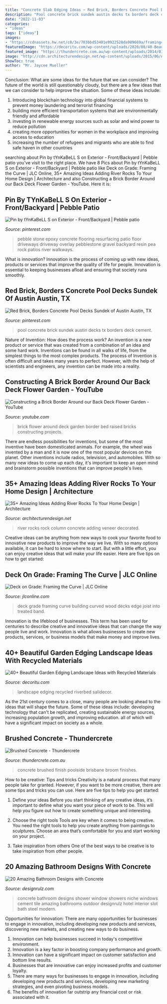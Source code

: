 ```yaml
---
title: "Concrete Slab Edging Ideas ~ Red Brick, Borders Concrete Pool Decks Sundek Of Austin Austin, Tx"
description: "Pool concrete brick sundek austin decks tx borders deck cement"
date: "2022-11-03"
categories:
- "ideas"
tags: ["ideas"]
images:
- "https://cdnassets.hw.net/c0/3e/703bbd53401e9922528da909669a/framingcurveddeckedge-9.jpg"
featuredImage: "https://decoritu.com/wp-content/uploads/2020/08/40-Beautiful-Garden-Edging-Landscape-Ideas-with-Recycled-Materials-7.jpg"
featured_image: "https://thundercrete.com.au/wp-content/uploads/2014/01/brushed-concrete-poolside.jpg"
image: "http://cdn.architecturendesign.net/wp-content/uploads/2015/06/AD-Add-River-Rocks-To-Home-32.jpg"
ShowToc: true
author: "Mr. Jaycee Mueller"
---
```



Conclusion: What are some ideas for the future that we can consider?
The future of the world is still questionably cloudy, but there are a few ideas that we can consider to help improve the situation. Some of these ideas include: 
1. Introducing blockchain technology into global financial systems to prevent money laundering and terrorist financing 
2. building more efficient transportation systems that are environmentally friendly and affordable 
3. investing in renewable energy sources such as solar and wind power to reduce pollution 
4. creating more opportunities for women in the workplace and improving access to education 
5. increasing the number of refugees and migrants who are able to find safe haven in other countries 

	

		
searching about Pin by tYnKaBeLL S on Exterior - Front/Backyard | Pebble patio you've visit to the right place. We have 8 Pics about Pin by tYnKaBeLL S on Exterior - Front/Backyard | Pebble patio like Deck on Grade: Framing the Curve | JLC Online, 35+ Amazing Ideas Adding River Rocks To Your Home Design | Architecture and also Constructing a Brick Border Around our Back Deck Flower Garden - YouTube. Here it is:
		
    
## Pin By TYnKaBeLL S On Exterior - Front/Backyard | Pebble Patio

<img loading=lazy src="https://i.pinimg.com/736x/b8/48/a3/b848a3c83ef1109ca43f4e4e661a8c8c.jpg" onerror="this.onerror=null;this.src='https://tse3.mm.bing.net/th?id=OIP.v96JZhyVcYmd4fkM5K7DhwHaJ3&amp;pid=15.1';" alt="Pin by tYnKaBeLL S on Exterior - Front/Backyard | Pebble patio">

_Source: pinterest.com_

>pebble stone epoxy concrete flooring resurfacing patio floor driveways driveway overlay pebblestone gravel backyard resin pea rock patios river walkways. 

	

What is innovation?
Innovation is the process of coming up with new ideas, products or services that improve the quality of life for people. Innovation is essential to keeping businesses afloat and ensuring that society runs smoothly.

    
## Red Brick, Borders Concrete Pool Decks Sundek Of Austin Austin, TX

<img loading=lazy src="https://i.pinimg.com/736x/da/b7/1c/dab71cf835207d2d4c8a678d767c4263--concrete-pool-cement.jpg" onerror="this.onerror=null;this.src='https://tse2.mm.bing.net/th?id=OIP.VLCFiY4Bp_PVlSmrqsGsRwHaFK&amp;pid=15.1';" alt="Red Brick, Borders Concrete Pool Decks Sundek of Austin Austin, TX">

_Source: pinterest.com_

>pool concrete brick sundek austin decks tx borders deck cement. 

	

Nature of Invention: How does the process work?
An invention is a new product or service that was created from a combination of an idea and some hard work. Inventions can be found in all walks of life, from the simplest things to the most complex products. The process of Invention is often difficult and takes many years to perfect. However, with the help of scientists and engineers, any invention can be made into a reality.

    
## Constructing A Brick Border Around Our Back Deck Flower Garden - YouTube

<img loading=lazy src="https://i.ytimg.com/vi/qzXFE-4ARdM/maxresdefault.jpg" onerror="this.onerror=null;this.src='https://tse1.mm.bing.net/th?id=OIP.yVcZ52tr3Dr7DO9XbV508wHaEK&amp;pid=15.1';" alt="Constructing a Brick Border Around our Back Deck Flower Garden - YouTube">

_Source: youtube.com_

>brick flower around deck garden border bed raised bricks constructing projects. 

	

There are endless possibilities for inventions, but some of the most inventive have been domesticated animals. For example, the wheel was invented by a man and it is now one of the most popular devices on the planet. Other inventions include radios, television, and automobiles. With so many new ideas to come up each day, it's important to keep an open mind and brainstorm possible inventions that can improve people's lives.

    
## 35+ Amazing Ideas Adding River Rocks To Your Home Design | Architecture

<img loading=lazy src="http://cdn.architecturendesign.net/wp-content/uploads/2015/06/AD-Add-River-Rocks-To-Home-32.jpg" onerror="this.onerror=null;this.src='https://tse2.mm.bing.net/th?id=OIP.cBt27CU8XtFZYZpl-Z-RsgHaJ4&amp;pid=15.1';" alt="35+ Amazing Ideas Adding River Rocks To Your Home Design | Architecture">

_Source: architecturendesign.net_

>river rocks rock column concrete adding veneer decorated. 

	

Creative ideas can be anything from new ways to cook your favorite food to innovative new products to improve the way we live. With so many options available, it can be hard to know where to start. But with a little effort, you can enjoy creative ideas that will make your life easier. Here are five tips on how to get started: 

    
## Deck On Grade: Framing The Curve | JLC Online

<img loading=lazy src="https://cdnassets.hw.net/c0/3e/703bbd53401e9922528da909669a/framingcurveddeckedge-9.jpg" onerror="this.onerror=null;this.src='https://tse2.mm.bing.net/th?id=OIP.gmDnSxEohGCfGEnRsiSukgHaE5&amp;pid=15.1';" alt="Deck on Grade: Framing the Curve | JLC Online">

_Source: jlconline.com_

>deck grade framing curve building curved wood decks edge joist into treated band. 

	

Innovation is the lifeblood of businesses. This term has been used for centuries to describe creative and innovative ideas that can change the way people live and work. Innovation is what allows businesses to create new products, services, or business models that make money and improve lives.

    
## 40+ Beautiful Garden Edging Landscape Ideas With Recycled Materials

<img loading=lazy src="https://decoritu.com/wp-content/uploads/2020/08/40-Beautiful-Garden-Edging-Landscape-Ideas-with-Recycled-Materials-7.jpg" onerror="this.onerror=null;this.src='https://tse3.mm.bing.net/th?id=OIP.RSTA5uv4zrfMEk0srQ8-cAHaJ4&amp;pid=15.1';" alt="40+ Beautiful Garden Edging Landscape Ideas with Recycled Materials">

_Source: decoritu.com_

>landscape edging recycled riverbed salidecor. 

	

As the 21st century comes to a close, many people are looking ahead to the ideas that will shape the future. Some of these ideas include: developing technology that can't be replicated, creating sustainable energy sources, increasing population growth, and improving education. all of which will have a significant impact on society as a whole.

    
## Brushed Concrete - Thundercrete

<img loading=lazy src="https://thundercrete.com.au/wp-content/uploads/2014/01/brushed-concrete-poolside.jpg" onerror="this.onerror=null;this.src='https://tse3.mm.bing.net/th?id=OIP.YU5EEPe0aDfXpNnlb-0oWAHaE8&amp;pid=15.1';" alt="Brushed Concrete - Thundercrete">

_Source: thundercrete.com.au_

>concrete brushed finish poolside brisbane broom finishes. 

	

How to be creative: Tips and tricks
Creativity is a natural process that many people take for granted. However, if you want to be more creative, there are some tips and tricks you can use. Here are five tips to help you get started:
1. Define your ideas
Before you start thinking of any creative ideas, it’s important to define what you want your piece of work to be. This will help you figure out how to create something unique and interesting.

2. Choose the right tools
Tools are key when it comes to being creative. You need the right tools to help you create anything from paintings to sculptures. Choose an area that’s comfortable for you and start working on your project.
3. Take inspiration from others
One of the best ways to be creative is to take inspiration from other people.

    
## 20 Amazing Bathroom Designs With Concrete

<img loading=lazy src="http://cdn.designrulz.com/wp-content/uploads/2015/10/concrete-bathroom-designrulz-4.jpg" onerror="this.onerror=null;this.src='https://tse1.mm.bing.net/th?id=OIP.rSYdzRhVM3xddutQyRroqwHaLH&amp;pid=15.1';" alt="20 Amazing Bathroom Designs with Concrete">

_Source: designrulz.com_

>concrete bathroom designs shower window showers niche windows cement tile amazing bathrooms outdoor designrulz hotel interior slot bath steel modern. 

	

Opportunities for innovation: There are many opportunities for businesses to engage in innovation, including developing new products and services, discovering new markets, and creating new ways to do business.
1. Innovation can help businesses succeed in today's competitive environment.
2. Innovation is a key factor in boosting company performance and growth.
3. Innovation can have a significant impact on customer satisfaction and bottom line results.
4. Businesses that are innovative can enjoy increased profits and customer loyalty.
5. There are many ways for businesses to engage in innovation, including developing new products and services, developing new marketing strategies, and even pivoting business models.
6. The benefits of innovation far outstrip any financial cost or risk associated with it.

